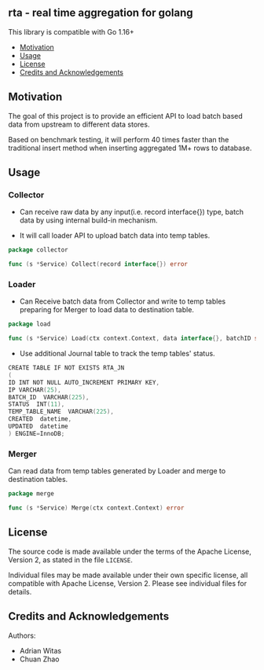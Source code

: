 ## rta - real time aggregation for golang
This library is compatible with Go 1.16+




- [Motivation](#motivation)
- [Usage](#usage) 
- [License](#license)
- [Credits and Acknowledgements](#credits-and-acknowledgements)



## Motivation

The goal of this project is to provide an efficient API to load batch based data from upstream to different data stores.

Based on benchmark testing, it will perform 40 times faster than the traditional insert method when inserting aggregated 1M+ rows to database. 

## Usage

### Collector
- Can receive raw data by any input(i.e. record interface{}) type, batch data by using internal build-in mechanism. 

- It will call loader API to upload batch data into temp tables.
```go
package collector

func (s *Service) Collect(record interface{}) error 
```
### Loader
- Can Receive batch data from Collector and write to temp tables preparing for Merger to load data to destination table.


```go
package load

func (s *Service) Load(ctx context.Context, data interface{}, batchID string) error 
```

- Use additional Journal table to track the temp tables' status.
```go
CREATE TABLE IF NOT EXISTS RTA_JN
(
ID INT NOT NULL AUTO_INCREMENT PRIMARY KEY,
IP VARCHAR(25),
BATCH_ID  VARCHAR(225),
STATUS  INT(11),
TEMP_TABLE_NAME  VARCHAR(225),
CREATED  datetime,
UPDATED  datetime
) ENGINE=InnoDB;
```

### Merger
Can read data from temp tables generated by Loader and merge to destination tables.
```go
package merge

func (s *Service) Merge(ctx context.Context) error 
```



## License

The source code is made available under the terms of the Apache License, Version 2, as stated in the file `LICENSE`.

Individual files may be made available under their own specific license,
all compatible with Apache License, Version 2. Please see individual files for details.

## Credits and Acknowledgements

Authors:

- Adrian Witas
- Chuan Zhao
